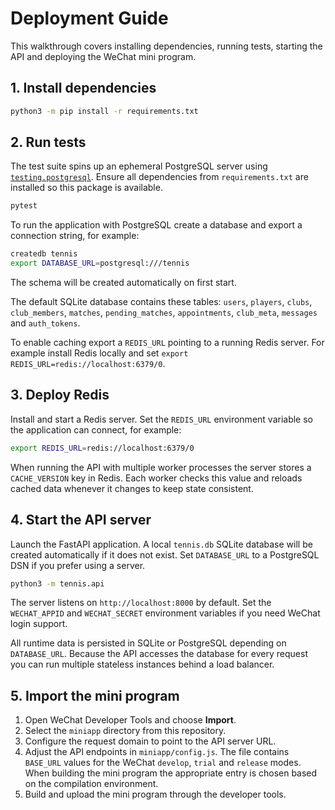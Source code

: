 # Deployment Guide

This walkthrough covers installing dependencies, running tests, starting the API and deploying the WeChat mini program.

## 1. Install dependencies

```bash
python3 -m pip install -r requirements.txt
```

## 2. Run tests

The test suite spins up an ephemeral PostgreSQL server using
[`testing.postgresql`](https://pypi.org/project/testing.postgresql/).
Ensure all dependencies from `requirements.txt` are installed so this package is
available.

```bash
pytest
```

To run the application with PostgreSQL create a database and export a connection
string, for example:

```bash
createdb tennis
export DATABASE_URL=postgresql:///tennis
```

The schema will be created automatically on first start.

The default SQLite database contains these tables: `users`, `players`, `clubs`,
`club_members`, `matches`, `pending_matches`, `appointments`, `club_meta`,
`messages` and `auth_tokens`.

To enable caching export a `REDIS_URL` pointing to a running Redis server. For
example install Redis locally and set `export REDIS_URL=redis://localhost:6379/0`.

## 3. Deploy Redis

Install and start a Redis server. Set the `REDIS_URL` environment variable so
the application can connect, for example:

```bash
export REDIS_URL=redis://localhost:6379/0
```

When running the API with multiple worker processes the server stores a
`CACHE_VERSION` key in Redis. Each worker checks this value and reloads cached
data whenever it changes to keep state consistent.

## 4. Start the API server

Launch the FastAPI application. A local `tennis.db` SQLite database will be created automatically if it does not exist. Set `DATABASE_URL` to a PostgreSQL DSN if you prefer using a server.

```bash
python3 -m tennis.api
```

The server listens on `http://localhost:8000` by default. Set the `WECHAT_APPID` and `WECHAT_SECRET` environment variables if you need WeChat login support.

All runtime data is persisted in SQLite or PostgreSQL depending on
`DATABASE_URL`. Because the API accesses the database for every request you can
run multiple stateless instances behind a load balancer.

## 5. Import the mini program

1. Open WeChat Developer Tools and choose **Import**.
2. Select the `miniapp` directory from this repository.
3. Configure the request domain to point to the API server URL.
4. Adjust the API endpoints in `miniapp/config.js`. The file contains
   `BASE_URL` values for the WeChat `develop`, `trial` and `release` modes.
   When building the mini program the appropriate entry is chosen based on the
   compilation environment.
5. Build and upload the mini program through the developer tools.
